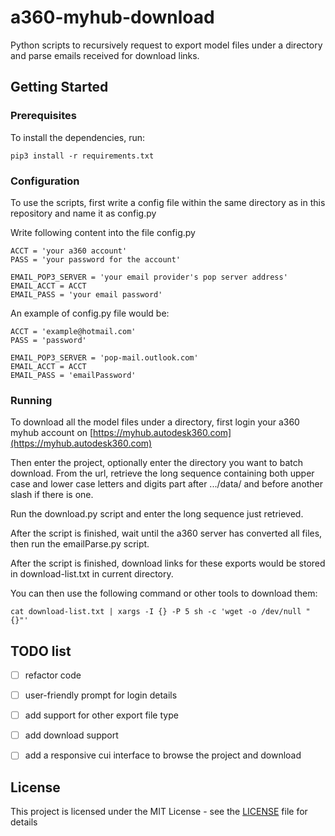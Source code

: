 # a360-myhub-download

Python scripts to recursively request to export model files under
a directory and parse emails received for download links.

## Getting Started

### Prerequisites

To install the dependencies, run:

```
pip3 install -r requirements.txt
```

### Configuration

To use the scripts, first write a config file within the same directory
as in this repository and name it as config.py

Write following content into the file config.py
```
ACCT = 'your a360 account'
PASS = 'your password for the account'

EMAIL_POP3_SERVER = 'your email provider's pop server address'
EMAIL_ACCT = ACCT
EMAIL_PASS = 'your email password'
```

An example of config.py file would be:
```
ACCT = 'example@hotmail.com'
PASS = 'password'

EMAIL_POP3_SERVER = 'pop-mail.outlook.com'
EMAIL_ACCT = ACCT
EMAIL_PASS = 'emailPassword'
```

### Running

To download all the model files under a directory, first login your
a360 myhub account on [https://myhub.autodesk360.com](https://myhub.autodesk360.com)

Then enter the project, optionally enter the directory you want to batch download.
From the url, retrieve the long sequence containing both upper case and lower case letters and digits part after .../data/ and before another slash if there is one.

Run the download.py script and enter the long sequence just retrieved.

After the script is finished, wait until the a360 server has converted 
all files, then run the emailParse.py script.

After the script is finished, download links for these exports would be
stored in download-list.txt in current directory.

You can then use the following command or other tools to download them:
```
cat download-list.txt | xargs -I {} -P 5 sh -c 'wget -o /dev/null "{}"'
```



## TODO list
- [ ] refactor code
- [ ] user-friendly prompt for login details
- [ ] add support for other export file type
- [ ] add download support
- [ ] add a responsive cui interface to browse the project and download


## License

This project is licensed under the MIT License - see the [LICENSE](LICENSE) file for details